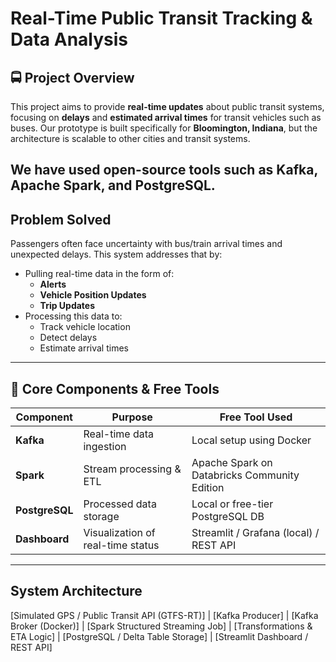 # Real-Time Public Transit Tracking & Data Analysis

## 🚍 Project Overview

This project aims to provide **real-time updates** about public transit systems, focusing on **delays** and **estimated arrival times** for transit vehicles such as buses. Our prototype is built specifically for **Bloomington, Indiana**, but the architecture is scalable to other cities and transit systems.

We have used open-source tools such as **Kafka**, **Apache Spark**, and **PostgreSQL**.
---

## Problem Solved

Passengers often face uncertainty with bus/train arrival times and unexpected delays. This system addresses that by:

- Pulling real-time data in the form of:
  - **Alerts**
  - **Vehicle Position Updates**
  - **Trip Updates**
- Processing this data to:
  - Track vehicle location
  - Detect delays
  - Estimate arrival times

---

## 🔧 Core Components & Free Tools

| Component       | Purpose                            | Free Tool Used                               |
|-----------------|------------------------------------|----------------------------------------------|
| **Kafka**       | Real-time data ingestion           | Local setup using Docker                     |
| **Spark**       | Stream processing & ETL            | Apache Spark on Databricks Community Edition |
| **PostgreSQL**  | Processed data storage             | Local or free-tier PostgreSQL DB             |
| **Dashboard**   | Visualization of real-time status  | Streamlit / Grafana (local) / REST API       |

---

## System Architecture

[Simulated GPS / Public Transit API (GTFS-RT)]
|
[Kafka Producer]
|
[Kafka Broker (Docker)]
|
[Spark Structured Streaming Job]
|
[Transformations & ETA Logic]
|
[PostgreSQL / Delta Table Storage]
|
[Streamlit Dashboard / REST API]

